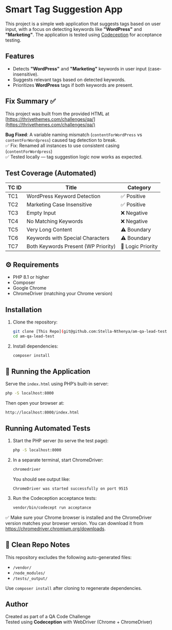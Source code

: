 # Smart Tag Suggestion App
This project is a simple web application that suggests tags based on user input, with a focus on detecting keywords like **"WordPress"** and **"Marketing"**. The application is tested using [Codeception](https://codeception.com/) for acceptance testing.

## Features
- Detects **"WordPress"** and **"Marketing"** keywords in user input (case-insensitive).
- Suggests relevant tags based on detected keywords.
- Prioritizes **WordPress** tags if both keywords are present.

## Fix Summary ✅ 
This project was built from the provided HTML at [https://thrivethemes.com/challenges/qa/](https://thrivethemes.com/challenges/qa/)

**Bug Fixed**: A variable naming mismatch (`contentForWordPress` vs `contentForWordpress`) caused tag detection to break.  
✅ Fix: Renamed all instances to use consistent casing (`contentForWordpress`)  
✅ Tested locally — tag suggestion logic now works as expected.

## Test Coverage (Automated)
| TC ID | Title                                | Category         |
|-------|--------------------------------------|------------------|
| TC1   | WordPress Keyword Detection          | ✅ Positive       |
| TC2   | Marketing Case Insensitive           | ✅ Positive       |
| TC3   | Empty Input                          | ❌ Negative       |
| TC4   | No Matching Keywords                 | ❌ Negative       |
| TC5   | Very Long Content                    | ⚠️ Boundary       |
| TC6   | Keywords with Special Characters     | ⚠️ Boundary       |
| TC7   | Both Keywords Present (WP Priority)  | 🔁 Logic Priority |


## ⚙️ Requirements
- PHP 8.1 or higher
- Composer
- Google Chrome
- ChromeDriver (matching your Chrome version)

## Installation
1. Clone the repository:
   ```bash
   git clone [This Repo](git@github.com:Stella-Nthenya/am-qa-lead-test.git)
   cd am-qa-lead-test
   ```

2. Install dependencies:
   ```bash
   composer install
   ```

## 🚀 Running the Application
Serve the `index.html` using PHP’s built-in server:
```bash
php -S localhost:8000
```
Then open your browser at:
```
http://localhost:8000/index.html
```

## Running Automated Tests

1. Start the PHP server (to serve the test page):
   ```bash
   php -S localhost:8000
   ```

2. In a separate terminal, start ChromeDriver:
   ```bash
   chromedriver
   ```
   You should see output like:
   ```
   ChromeDriver was started successfully on port 9515
   ```

3. Run the Codeception acceptance tests:
   ```bash
   vendor/bin/codecept run acceptance
   ```

✅ Make sure your Chrome browser is installed and the ChromeDriver version matches your browser version. You can download it from https://chromedriver.chromium.org/downloads.


## 🧹 Clean Repo Notes
This repository excludes the following auto-generated files:
- `/vendor/`
- `/node_modules/`
- `/tests/_output/`

Use `composer install` after cloning to regenerate dependencies.

## Author
Created as part of a QA Code Challenge  
Tested using **Codeception** with WebDriver (Chrome + ChromeDriver)
